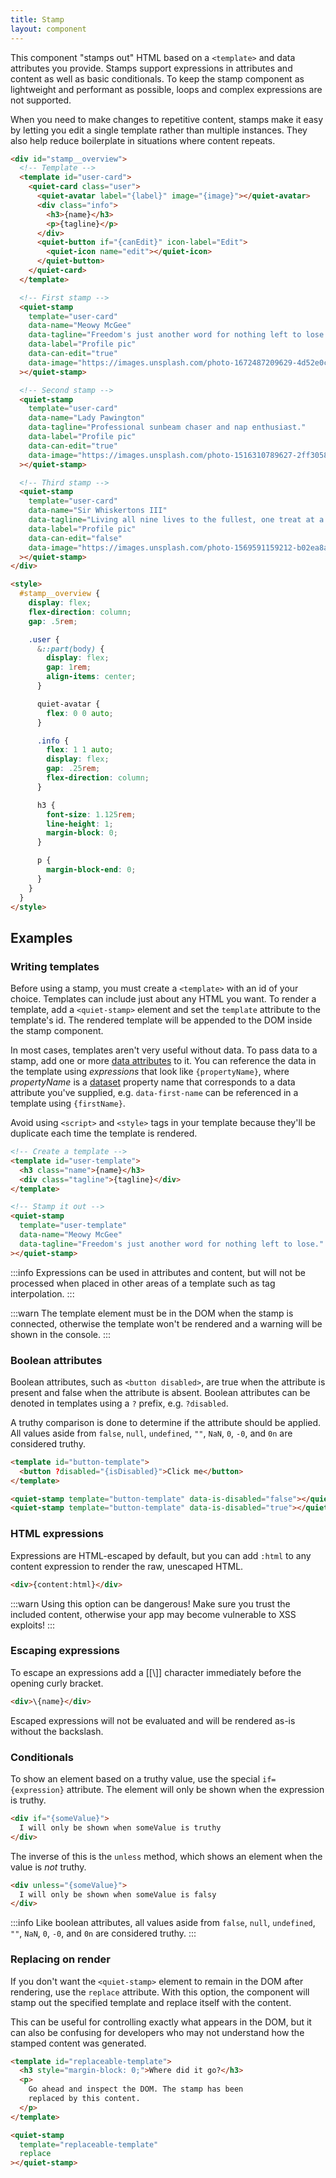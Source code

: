 ```yaml
---
title: Stamp
layout: component
---
```


This component "stamps out" HTML based on a `<template>` and data attributes you provide. Stamps support expressions in attributes and content as well as basic conditionals. To keep the stamp component as lightweight and performant as possible, loops and complex expressions are not supported.

When you need to make changes to repetitive content, stamps make it easy by letting you edit a single template rather than multiple instances. They also help reduce boilerplate in situations where content repeats.

```html {.example}
<div id="stamp__overview">
  <!-- Template -->
  <template id="user-card">
    <quiet-card class="user">
      <quiet-avatar label="{label}" image="{image}"></quiet-avatar>        
      <div class="info">
        <h3>{name}</h3>
        <p>{tagline}</p>
      </div>
      <quiet-button if="{canEdit}" icon-label="Edit">
        <quiet-icon name="edit"></quiet-icon>
      </quiet-button>
    </quiet-card>
  </template>

  <!-- First stamp -->
  <quiet-stamp 
    template="user-card"
    data-name="Meowy McGee"
    data-tagline="Freedom's just another word for nothing left to lose."
    data-label="Profile pic"
    data-can-edit="true"
    data-image="https://images.unsplash.com/photo-1672487209629-4d52e0c043d0?q=80&w=256&auto=format&fit=crop&ixlib=rb-4.0.3&ixid=M3wxMjA3fDB8MHxwaG90by1wYWdlfHx8fGVufDB8fHx8fA%3D%3D"
  ></quiet-stamp>

  <!-- Second stamp -->
  <quiet-stamp 
    template="user-card"
    data-name="Lady Pawington"
    data-tagline="Professional sunbeam chaser and nap enthusiast."
    data-label="Profile pic"
    data-can-edit="true"
    data-image="https://images.unsplash.com/photo-1516310789627-2ff305829fbb?q=80&w=256&auto=format&fit=crop&ixlib=rb-4.0.3&ixid=M3wxMjA3fDB8MHxwaG90by1wYWdlfHx8fGVufDB8fHx8fA%3D%3D"
  ></quiet-stamp>

  <!-- Third stamp -->
  <quiet-stamp 
    template="user-card"
    data-name="Sir Whiskertons III"
    data-tagline="Living all nine lives to the fullest, one treat at a time."
    data-label="Profile pic"
    data-can-edit="false"
    data-image="https://images.unsplash.com/photo-1569591159212-b02ea8a9f239?q=80&w=256&auto=format&fit=crop&ixlib=rb-4.0.3&ixid=M3wxMjA3fDB8MHxwaG90by1wYWdlfHx8fGVufDB8fHx8fA%3D%3D"
  ></quiet-stamp>  
</div>

<style>
  #stamp__overview {
    display: flex;
    flex-direction: column;
    gap: .5rem;

    .user {
      &::part(body) {
        display: flex;
        gap: 1rem;
        align-items: center;
      }

      quiet-avatar {
        flex: 0 0 auto;
      }

      .info {
        flex: 1 1 auto;
        display: flex;
        gap: .25rem;
        flex-direction: column;
      }

      h3 {
        font-size: 1.125rem;
        line-height: 1;
        margin-block: 0;
      }

      p {
        margin-block-end: 0;
      }
    }    
  }
</style>
```

## Examples

### Writing templates

Before using a stamp, you must create a `<template>` with an id of your choice. Templates can include just about any HTML you want. To render a template, add a `<quiet-stamp>` element and set the `template` attribute to the template's id. The rendered template will be appended to the DOM inside the stamp component.

In most cases, templates aren't very useful without data. To pass data to a stamp, add one or more [data attributes](https://developer.mozilla.org/en-US/docs/Learn/HTML/Howto/Use_data_attributes) to it. You can reference the data in the template using _expressions_ that look like `{propertyName}`, where _propertyName_ is a [dataset](https://developer.mozilla.org/en-US/docs/Web/API/HTMLElement/dataset) property name that corresponds to a data attribute you've supplied, e.g. `data-first-name` can be referenced in a template using `{firstName}`.

Avoid using `<script>` and `<style>` tags in your template because they'll be duplicate each time the template is rendered.

```html {.example .open .no-buttons}
<!-- Create a template -->
<template id="user-template">
  <h3 class="name">{name}</h3>
  <div class="tagline">{tagline}</div>
</template>

<!-- Stamp it out -->
<quiet-stamp 
  template="user-template"
  data-name="Meowy McGee"
  data-tagline="Freedom's just another word for nothing left to lose."
></quiet-stamp>
```

:::info
Expressions can be used in attributes and content, but will not be processed when placed in other areas of a template such as tag interpolation.
:::

:::warn
The template element must be in the DOM when the stamp is connected, otherwise the template won't be rendered and a warning will be shown in the console.
:::

### Boolean attributes

Boolean attributes, such as `<button disabled>`, are true when the attribute is present and false when the attribute is absent. Boolean attributes can be denoted in templates using a `?` prefix, e.g. `?disabled`.

A truthy comparison is done to determine if the attribute should be applied. All values aside from `false`, `null`, `undefined`, `""`, `NaN`, `0`, `-0`, and `0n` are considered truthy.

```html {.example .flex-row}
<template id="button-template">
  <button ?disabled="{isDisabled}">Click me</button>
</template>

<quiet-stamp template="button-template" data-is-disabled="false"></quiet-stamp>
<quiet-stamp template="button-template" data-is-disabled="true"></quiet-stamp>
```

### HTML expressions

Expressions are HTML-escaped by default, but you can add `:html` to any content expression to render the raw, unescaped HTML.

```html
<div>{content:html}</div>
```

:::warn
Using this option can be dangerous! Make sure you trust the included content, otherwise your app may become vulnerable to XSS exploits!
:::

### Escaping expressions

To escape an expressions add a [[\\]] character immediately before the opening curly bracket.

```html
<div>\{name}</div>
```

Escaped expressions will not be evaluated and will be rendered as-is without the backslash.

### Conditionals

To show an element based on a truthy value, use the special `if={expression}` attribute. The element will only be shown when the expression is truthy.

```html
<div if="{someValue}">
  I will only be shown when someValue is truthy
</div>
```

The inverse of this is the `unless` method, which shows an element when the value is _not_ truthy.

```html
<div unless="{someValue}">
  I will only be shown when someValue is falsy
</div>
```

:::info
Like boolean attributes, all values aside from `false`, `null`, `undefined`, `""`, `NaN`, `0`, `-0`, and `0n` are considered truthy.
:::

### Replacing on render

If you don't want the `<quiet-stamp>` element to remain in the DOM after rendering, use the `replace` attribute. With this option, the component will stamp out the specified template and replace itself with the content.

This can be useful for controlling exactly what appears in the DOM, but it can also be confusing for developers who may not understand how the stamped content was generated.

```html {.example}
<template id="replaceable-template">
  <h3 style="margin-block: 0;">Where did it go?</h3>
  <p>
    Go ahead and inspect the DOM. The stamp has been 
    replaced by this content.
  </p>
</template>

<quiet-stamp 
  template="replaceable-template"
  replace
></quiet-stamp>
```